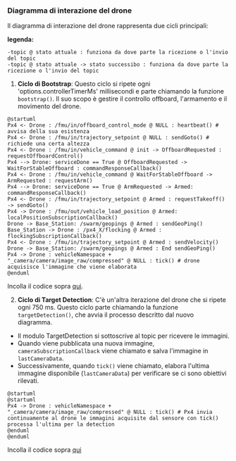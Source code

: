 ### Diagramma di interazione del drone 

Il diagramma di interazione del drone rappresenta due cicli principali:

**legenda:**
```
-topic @ stato attuale : funziona da dove parte la ricezione o l'invio del topic
-topic @ stato attuale -> stato successibo : funziona da dove parte la ricezione o l'invio del topic
```

1. **Ciclo di Bootstrap**: Questo ciclo si ripete ogni 'options.controllerTimerMs' millisecondi e parte chiamando la funzione `bootstrap()`. Il suo scopo è gestire il controllo offboard, l'armamento e il movimento del drone.


```plantuml
@startuml
Px4 <- Drone : /fmu/in/offboard_control_mode @ NULL : heartbeat() # avvisa della sua esistenza
Px4 <- Drone : /fmu/in/trajectory_setpoint @ NULL : sendGoto() # richiede una certa altezza
Px4 <- Drone : /fmu/in/vehicle_command @ init -> OffboardRequested : requestOffboardControl()
Px4 --> Drone: serviceDone == True @ OffboardRequested -> WaitForStableOffboard : commandResponseCallback()
Px4 <- Drone : /fmu/in/vehicle_command @ WaitForStableOffboard -> ArmRequested : requestArm()
Px4 --> Drone: serviceDone == True @ ArmRequested -> Armed: commandResponseCallback()
Px4 <- Drone : /fmu/in/trajectory_setpoint @ Armed : requestTakeoff() -> sendGoto()
Px4 -> Drone : /fmu/out/vehicle_load_position @ Armed: localPositionSubscriptionCallback()
Drone -> Base_Station: /swarm/geopings @ Armed : sendGeoPing()
Base_Station -> Drone : /px4_X/flocking @ Armed : flockingSubscriptionCallback()
Px4 <- Drone : /fmu/in/trajectory_setpoint @ Armed : sendVelocity()
Drone -> Base_Station: /swarm/geopings @ Armed : End sendGeoPing()
Px4 -> Drone : vehicleNamespace + "_camera/camera/image_raw/compressed" @ NULL : tick() # drone acquisisce l'immagine che viene elaborata
@enduml
```
Incolla il codice sopra [qui](https://www.plantuml.com/).

2. **Ciclo di Target Detection**: C'è un'altra iterazione del drone che si ripete ogni 750 ms. Questo ciclo parte chiamando la funzione `targetDetection()`, che avvia il processo descritto dal nuovo diagramma.

- Il modulo TargetDetection si sottoscrive al topic per ricevere le immagini.
- Quando viene pubblicata una nuova immagine, `cameraSubscriptionCallback` viene chiamato e salva l'immagine in `lastCameraData`.
- Successivamente, quando `tick()` viene chiamato, elabora l'ultima immagine disponibile (`lastCameraData`) per verificare se ci sono obiettivi rilevati.

```plantuml
@startuml
@startuml
Px4 -> Drone : vehicleNamespace + "_camera/camera/image_raw/compressed" @ NULL : tick() # Px4 invia continuamente al drone le immagini acquisite dal sensore con tick() processa l'ultima per la detection
@enduml
@enduml
```
Incolla il codice sopra [qui](https://www.plantuml.com/)
